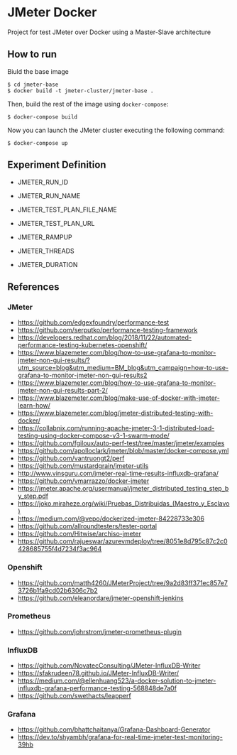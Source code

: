 # JMeter Docker

Project for test JMeter over Docker using a Master-Slave architecture

## How to run

Biuld the base image

```shell
$ cd jmeter-base
$ docker build -t jmeter-cluster/jmeter-base .
```
Then, build the rest of the image using `docker-compose`:

```shell
$ docker-compose build
```

Now you can launch the JMeter cluster executing the following command:

```shell
$ docker-compose up
```
## Experiment Definition

  - JMETER_RUN_ID
  - JMETER_RUN_NAME

  - JMETER_TEST_PLAN_FILE_NAME
  - JMETER_TEST_PLAN_URL

  - JMETER_RAMPUP
  - JMETER_THREADS
  - JMETER_DURATION

## References

### JMeter

  * https://github.com/edgexfoundry/performance-test
  * https://github.com/serputko/performance-testing-framework
  * https://developers.redhat.com/blog/2018/11/22/automated-performance-testing-kubernetes-openshift/
  * https://www.blazemeter.com/blog/how-to-use-grafana-to-monitor-jmeter-non-gui-results/?utm_source=blog&utm_medium=BM_blog&utm_campaign=how-to-use-grafana-to-monitor-jmeter-non-gui-results2
  * https://www.blazemeter.com/blog/how-to-use-grafana-to-monitor-jmeter-non-gui-results-part-2/
  * https://www.blazemeter.com/blog/make-use-of-docker-with-jmeter-learn-how/
  * https://www.blazemeter.com/blog/jmeter-distributed-testing-with-docker/
  * https://collabnix.com/running-apache-jmeter-3-1-distributed-load-testing-using-docker-compose-v3-1-swarm-mode/
  * https://github.com/fgiloux/auto-perf-test/tree/master/jmeter/examples
  * https://github.com/apolloclark/jmeter/blob/master/docker-compose.yml
  * https://github.com/vantruongt2/perf
  * https://github.com/mustardgrain/jmeter-utils
  * http://www.vinsguru.com/jmeter-real-time-results-influxdb-grafana/
  * https://github.com/vmarrazzo/docker-jmeter
  * https://jmeter.apache.org/usermanual/jmeter_distributed_testing_step_by_step.pdf
  * https://joko.miraheze.org/wiki/Pruebas_Distribuidas_(Maestro_y_Esclavo)
  * https://medium.com/@vepo/dockerized-jmeter-84228733e306
  * https://github.com/allroundtesters/tester-portal
  * https://github.com/Hitwise/archiso-jmeter
  * https://github.com/rajueswar/azurevmdeploy/tree/8051e8d795c87c2c0428685755f4d7234f3ac964

### Openshift

 * https://github.com/matth4260/JMeterProject/tree/9a2d83ff371ec857e73726b1fa9cd02b6306c7b2
 * https://github.com/eleanordare/jmeter-openshift-jenkins

### Prometheus

 * https://github.com/johrstrom/jmeter-prometheus-plugin

### InfluxDB

  * https://github.com/NovatecConsulting/JMeter-InfluxDB-Writer
  * https://sfakrudeen78.github.io/JMeter-InfluxDB-Writer/
  * https://medium.com/@ellenhuang523/a-docker-solution-to-jmeter-influxdb-grafana-performance-testing-568848de7a0f
  * https://github.com/swethacts/leapperf

### Grafana

 * https://github.com/bhattchaitanya/Grafana-Dashboard-Generator
 * https://dev.to/shyambh/grafana-for-real-time-jmeter-test-monitoring-39hb
